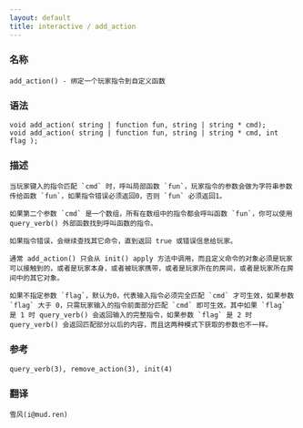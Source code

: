 ```yaml
---
layout: default
title: interactive / add_action
---
```


### 名称

    add_action() - 绑定一个玩家指令到自定义函数

### 语法

    void add_action( string | function fun, string | string * cmd);
    void add_action( string | function fun, string | string * cmd, int flag );

### 描述

    当玩家键入的指令匹配 `cmd` 时，呼叫局部函数 `fun`，玩家指令的参数会做为字符串参数传给函数 `fun`，如果指令错误必须返回0，否则 `fun` 必须返回1。

    如果第二个参数 `cmd` 是一个数组，所有在数组中的指令都会呼叫函数 `fun`，你可以使用 query_verb() 外部函数找到呼叫函数的指令。

    如果指令错误，会继续查找其它命令，直到返回 true 或错误信息给玩家。

    通常 add_action() 只会从 init() apply 方法中调用，而且定义命令的对象必须是玩家可以接触到的，或者是玩家本身，或者被玩家携带，或者是玩家所在的房间，或者是玩家所在房间中的其它对象。

    如果不指定参数 `flag`，默认为0，代表输入指令必须完全匹配 `cmd` 才可生效，如果参数 `flag` 大于 0，只需玩家输入的指令前面部分匹配 `cmd` 即可生效。其中如果 `flag` 是 1 时 query_verb() 会返回输入的完整指令，如果参数 `flag` 是 2 时 query_verb() 会返回匹配部分以后的内容，而且这两种模式下获取的参数也不一样。

### 参考

    query_verb(3), remove_action(3), init(4)

### 翻译 ###

    雪风(i@mud.ren)
